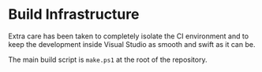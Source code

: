 Build Infrastructure
====================

Extra care has been taken to completely isolate the CI environment and to keep
the development inside Visual Studio as smooth and swift as it can be.

The main build script is `make.ps1` at the root of the repository.



